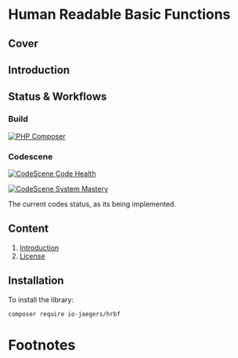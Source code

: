 # Human Readable Basic Functions
## Cover

## Introduction

## Status & Workflows
### Build 

[![PHP Composer](https://github.com/IO-Jaegers/HRBF/actions/workflows/php.yml/badge.svg)](https://github.com/IO-Jaegers/HRBF/actions/workflows/php.yml)

### Codescene

[![CodeScene Code Health](https://codescene.io/projects/34018/status-badges/code-health)](https://codescene.io/projects/34018)

[![CodeScene System Mastery](https://codescene.io/projects/34018/status-badges/system-mastery)](https://codescene.io/projects/34018)

The current codes status, as its being implemented.

## Content
1. [Introduction](readme.md)
2. [License](License.md)


## Installation
To install the library:

    composer require io-jaegers/hrbf

# Footnotes

